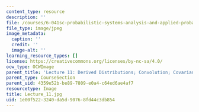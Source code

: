 ```yaml
---
content_type: resource
description: ''
file: /courses/6-041sc-probabilistic-systems-analysis-and-applied-probability-fall-2013/1e00f5223240da5d90768fd44c3db854_Lecture_11.jpg
file_type: image/jpeg
image_metadata:
  caption: ''
  credit: ''
  image-alt: ''
learning_resource_types: []
license: https://creativecommons.org/licenses/by-nc-sa/4.0/
ocw_type: OCWImage
parent_title: 'Lecture 11: Derived Distributions; Convolution; Covariance and Correlation'
parent_type: CourseSection
parent_uid: 4359e52b-be89-7809-e0a4-c64ed6ae4af7
resourcetype: Image
title: Lecture_11.jpg
uid: 1e00f522-3240-da5d-9076-8fd44c3db854
---
```

